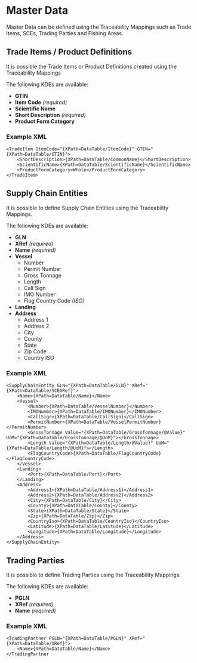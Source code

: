 ﻿# Master Data
Master Data can be defined using the Traceability Mappings such as Trade Items, SCEs, Trading Parties and Fishing Areas.

## Trade Items / Product Definitions
It is possible the Trade Items or Product Definitions created using the Traceability Mappings

The following KDEs are available:
* **GTIN**
* **Item Code** *(required)*
* **Scientific Name**
* **Short Description** *(required)*
* **Product Form Category**

### Example XML
```
<TradeItem ItemCode="{XPath=DataTable/ItemCode}" GTIN="{XPath=DataTable/GTIN}">
	<ShortDescription>{XPath=DataTable/CommonName}</ShortDescription>
	<ScientificName>{XPath=DataTable/ScientificName}</ScientificName>
	<ProductFormCategory>Whole</ProductFormCategory>
</TradeItem>
```
## Supply Chain Entities 
It is possible to define Supply Chain Entities using the Traceability Mappings.

The following KDEs are available:
* **GLN** 
* **XRef** *(required)*
* **Name** *(required)*
* **Vessel**
	* Number
	* Permit Number
	* Gross Tonnage
	* Length
	* Call Sign
	* IMO Number
	* Flag Country Code *(ISO)*
* **Landing**
* **Address**
	* Address 1
	* Address 2
	* City
	* County
	* State
	* Zip Code
	* Country ISO

### Example XML
```
<SupplyChainEntity GLN="{XPath=DataTable/GLN}" XRef="{XPath=DataTable/SCEXRef}">
	<Name>{XPath=DataTable/Name}</Name>
	<Vessel>
		<Number>{XPath=DataTable/VesselNumber}</Number>
		<IMONumber>{XPath=DataTable/IMONumber}</IMONumber>
		<CallSign>{XPath=DataTable/CallSign}</CallSign>
		<PermitNumber>{XPath=DataTable/VesselPermitNumber}</PermitNumber>
		<GrossTonnage Value="{XPath=DataTable/GrossTonnage/@Value}" UoM="{XPath=DataTable/GrossTonnage/@UoM}"></GrossTonnage>
		<Length Value="{XPath=DataTable/Length/@Value}" UoM="{XPath=DataTable/Length/@UoM}"></Length>
		<FlagCountryCode>{XPath=DataTable/FlagCountryCode}</FlagCountryCode>		
	</Vessel>
	<Landing>
		<Port>{XPath=DataTable/Port}</Port>
	</Landing>
	<Address>
		<Address1>{XPath=DataTable/Address1}</Address1>
		<Address2>{XPath=DataTable/Address2}</Address2>
		<City>{XPath=DataTable/City}</City>
		<County>{XPath=DataTable/County}</County>
		<State>{XPath=DataTable/State}</State>
		<Zip>{XPath=DataTable/Zip}</Zip>
		<CountryIso>{XPath=DataTable/CountryIso}</CountryIso>
		<Latitude>{XPath=DataTable/Latitude}</Latitude>
		<Longitude>{XPath=DataTable/Longitude}</Longitude>
	</Address>
</SupplyChainEntity>
```

## Trading Parties
It is possible to define Trading Parties using the Traceability Mappings.

The following KDEs are available:
* **PGLN** 
* **XRef** *(required)*
* **Name** *(required)*

### Example XML
```
<TradingPartner PGLN="{XPath=DataTable/PGLN}" XRef="{XPath=DataTable/XRef}">
	<Name>{XPath=DataTable/Name}</Name>
</TradingPartner
```
